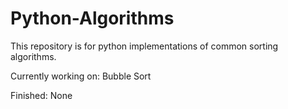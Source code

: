 # Python-Algorithms
This repository is for python implementations of common sorting algorithms.

Currently working on:
Bubble Sort

Finished:
None

